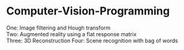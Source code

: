 # Computer-Vision-Programming
One: Image filtering and Hough transform  
Two: Augmented reality using a flat response matrix  
Three: 3D Reconstruction
Four: Scene recognition with bag of words 


